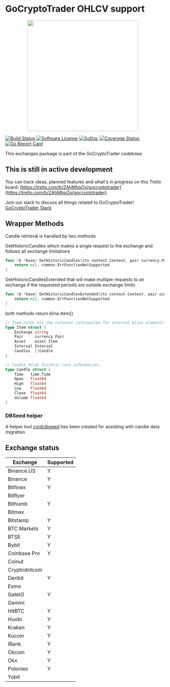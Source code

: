 # GoCryptoTrader OHLCV support

<img src="https://github.com/thrasher-corp/gocryptotrader/blob/master/web/src/assets/page-logo.png?raw=true" width="350px" height="350px" hspace="70">

[![Build Status](https://github.com/thrasher-corp/gocryptotrader/actions/workflows/tests.yml/badge.svg?branch=master)](https://github.com/thrasher-corp/gocryptotrader/actions/workflows/tests.yml)
[![Software License](https://img.shields.io/badge/License-MIT-orange.svg?style=flat-square)](https://github.com/thrasher-corp/gocryptotrader/blob/master/LICENSE)
[![GoDoc](https://godoc.org/github.com/thrasher-corp/gocryptotrader?status.svg)](https://godoc.org/github.com/thrasher-corp/gocryptotrader/exchanges)
[![Coverage Status](http://codecov.io/github/thrasher-corp/gocryptotrader/coverage.svg?branch=master)](http://codecov.io/github/thrasher-corp/gocryptotrader?branch=master)
[![Go Report Card](https://goreportcard.com/badge/github.com/thrasher-corp/gocryptotrader)](https://goreportcard.com/report/github.com/thrasher-corp/gocryptotrader)

This exchanges package is part of the GoCryptoTrader codebase.

## This is still in active development

You can track ideas, planned features and what's in progress on this Trello board: [https://trello.com/b/ZAhMhpOy/gocryptotrader](https://trello.com/b/ZAhMhpOy/gocryptotrader).

Join our slack to discuss all things related to GoCryptoTrader! [GoCryptoTrader Slack](https://join.slack.com/t/gocryptotrader/shared_invite/enQtNTQ5NDAxMjA2Mjc5LTc5ZDE1ZTNiOGM3ZGMyMmY1NTAxYWZhODE0MWM5N2JlZDk1NDU0YTViYzk4NTk3OTRiMDQzNGQ1YTc4YmRlMTk)

## Wrapper Methods

Candle retrieval is handled by two methods 


GetHistoricCandles which makes a single request to the exchange and follows all exchange limitations
```go
func (b *base) GetHistoricCandles(ctx context.Context, pair currency.Pair, a asset.Item, interval kline.Interval, start, end time.Time) (*kline.Item, error) {
	return nil, common.ErrFunctionNotSupported
}
```

GetHistoricCandlesExtended that will make multiple requests to an exchange if the requested periods are outside exchange limits
```go
func (b *base) GetHistoricCandlesExtended(ctx context.Context, pair currency.Pair, a asset.Item, interval kline.Interval, start, end time.Time) (*kline.Item, error) {
	return nil, common.ErrFunctionNotSupported
}
```

both methods return kline.Item{} 

```go
// Item holds all the relevant information for internal kline elements
type Item struct {
	Exchange string
	Pair     currency.Pair
	Asset    asset.Item
	Interval Interval
	Candles  []Candle
}

// Candle holds historic rate information.
type Candle struct {
	Time   time.Time
	Open   float64
	High   float64
	Low    float64
	Close  float64
	Volume float64
}
```

### DBSeed helper

A helper tool [cmd/dbseed](../cmd/dbseed/README.md) has been created for assisting with candle data migration 

## Exchange status
| Exchange       | Supported   | 
|----------------|-------------|
| Binance.US	 | Y		   | 
| Binance        | Y           | 
| Bitfinex       | Y           | 
| Bitflyer       |             | 
| Bithumb        | Y           | 
| Bitmex         |             |        
| Bitstamp       | Y           | 
| BTC Markets    | Y           | 
| BTSE           | Y           |      
| Bybit          | Y           | 
| Coinbase Pro   | Y           |
| Coinut         |             |
| Cryptodotcom   |             |         
| Deribit        | Y            |         
| Exmo           |             |
| GateIO         | Y           |
| Gemini         |             |
| HitBTC         | Y           |     
| Huobi          | Y           |              
| Kraken         | Y           |
| Kucoin         | Y           |                 
| lBank          | Y           |                
| Okcoin         | Y           |  
| Okx            | Y           |         
| Poloniex       | Y           |          
| Yobit          |             |           

